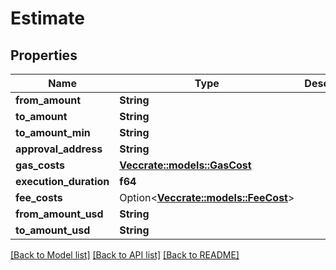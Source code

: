 # Estimate

## Properties

Name | Type | Description | Notes
------------ | ------------- | ------------- | -------------
**from_amount** | **String** |  | 
**to_amount** | **String** |  | 
**to_amount_min** | **String** |  | 
**approval_address** | **String** |  | 
**gas_costs** | [**Vec<crate::models::GasCost>**](GasCost.md) |  | 
**execution_duration** | **f64** |  | 
**fee_costs** | Option<[**Vec<crate::models::FeeCost>**](FeeCost.md)> |  | [optional]
**from_amount_usd** | **String** |  | 
**to_amount_usd** | **String** |  | 

[[Back to Model list]](../README.md#documentation-for-models) [[Back to API list]](../README.md#documentation-for-api-endpoints) [[Back to README]](../README.md)



